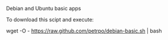 
Debian and Ubuntu basic apps

To download this scipt and execute:

wget -O - https://raw.github.com/petrpo/debian-basic.sh | bash
